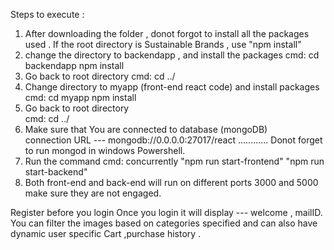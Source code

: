 Steps to execute :
1. After downloading the folder , donot forgot to install all the packages used .
If the root directory is Sustainable Brands , use  "npm install"
2. change the directory to backendapp , and install the packages 
  cmd:         cd backendapp
               npm install
3. Go back to root directory 
  cmd:           cd ../
4. Change directory to myapp (front-end react code) and install packages
 cmd:           cd myapp
                npm install
5. Go back to root directory  
  cmd:          cd ../
6. Make sure that You are connected to database (mongoDB)  
connection URL ---  mongodb://0.0.0.0:27017/react  ............
    Donot forget to run mongod in windows Powershell.
7. Run the command 
 cmd:       concurrently "npm run start-frontend" "npm run start-backend"
8. Both front-end and back-end will run on different ports 3000 and 5000 make sure they are not engaged.


Register before you login
Once you login it will display --- welcome , mailID.
You can filter the images based on categories specified and can also have dynamic user specific Cart ,purchase history .


